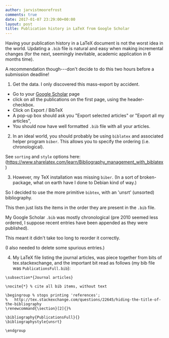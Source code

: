 ```yaml
---
author: jarvistmoorefrost
comments: true
date: 2017-01-07 23:29:00+00:00
layout: post
title: Publication history in LaTeX from Google Scholar 
---
```


Having your publication history in a LaTeX document is not the worst idea in
the world. Updating a `.bib` file is natural and easy when making incremental
changes (for the next, seemingly inevitable, academic application in 6 months
time). 

A recommendation though---don't decide to do this two hours before a submission
deadline!

1) Get the data. I only discovered this mass-export by accident.

* Go to your [Google
Scholar](https://scholar.google.co.uk/citations?user=qNlfsFEAAAAJ&hl=en) page 
* click on all the publications on the first page, using the header-checkbox.
* Click on Export / BibTeX
* A pop-up box should ask you "Export selected articles" or "Export all my
  articles", 
* You should now have well formatted  `.bib` file with all your articles.

2) In an ideal world, you should probably be using `biblatex` and associated
helper program `biber`. This allows you to specify the ordering (i.e.
chronological). 

See `sorting` and `style` options here: (https://www.sharelatex.com/learn/Bibliography_management_with_biblatex)

3) However, my TeX installation was missing `biber`. (In a sort of
broken-package, what on earth have I done to Debian kind of way.) 

So I decided to use the more primitive `bibtex`, with an 'unsrt' (unsorted) bibliography. 

This then just lists the items in the order they are present in the `.bib` file.

My Google Scholar `.bib` was mostly chronological (pre 2010 seemed
less ordered, I suppose recent entries have been appended as they were
published). 

This meant it didn't take too long to reorder it correctly. 

(I also needed to delete some spurious entries.)

4) My LaTeX file listing the journal articles, was piece together from bits of
tex.stackexchange, and the important bit read as follows (my bib file was
`PublicationsFull.bib`):

```
\subsection*{Journal articles}

\nocite{*} % cite all bib items, without text

\begingroup % stops printing 'references';
%   http://tex.stackexchange.com/questions/22645/hiding-the-title-of-the-bibliography
\renewcommand{\section}[2]{}%

\bibliography{PublicationsFull}{}
\bibliographystyle{unsrt}

\endgroup
```

